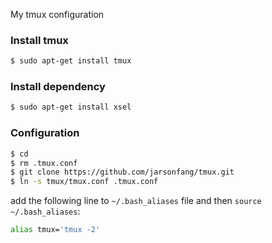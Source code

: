 My tmux configuration

### Install tmux

```bash
$ sudo apt-get install tmux
```

### Install dependency

```bash
$ sudo apt-get install xsel
```

### Configuration

```bash
$ cd
$ rm .tmux.conf
$ git clone https://github.com/jarsonfang/tmux.git
$ ln -s tmux/tmux.conf .tmux.conf
```

add the following line to `~/.bash_aliases` file and then `source ~/.bash_aliases`:
```bash
alias tmux='tmux -2'
```

